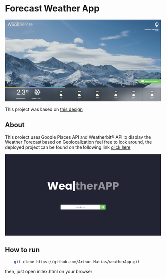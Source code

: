 # Forecast Weather App

![Home Screen Print](https://raw.githubusercontent.com/Arthur-Matias/weatherApp/main/src/assets/images/prints/print.PNG)

This project was based on [this design](https://dribbble.com/shots/1081917-WhereTO-App)

## About

This project uses Google Places API and Weatherbit® API to display the Weather Forecast based on Geolocalization feel free to look around, the deployed project can be found on the following link [click here](https://arthur-matias.github.io/weatherApp/)


![Modal Print](https://raw.githubusercontent.com/Arthur-Matias/weatherApp/main/src/assets/images/prints/modal-print.PNG)

## How to run

```bash
    git clone https://github.com/Arthur-Matias/weatherApp.git
```

then, just open index.html on your browser
